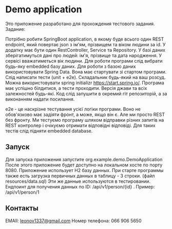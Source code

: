# Demo application

Это приложение разработано для прохождения тестового задания. Задание:

Потрібно робити SpringBoot application, в якому буде всього один REST endpoint, який повертає json з ім'ям, прізвищем та віком людини за id. У додатку має бути один RestController, Service та Repository. У базі даних зберігатимуться дані про людей: ім'я, прізвище та дата народження. У сервісі вважатиметься вік людини. Для роботи програми слід вибрати будь-яку embedded базу даних. Для роботи з базою даних використовувати Spring Data. Вона має стартувати зі стартом програми. Слід написати тести (unit + e2e). Складальник будь-який на ваш розсуд. Можна використовувати spring initializr https://start.spring.io/. Програма має успішно білдитися, а тести проходити. Версія джави та всіх залежностей будь-які. Код слід запушити в окремий гіт репозиторій, а за виконанням надати посилання.

е2e - це наскрізне тестування усієї логіки програми. Воно не обов'язково має задіяти фронт, а може, якщо він є. Але ми просто REST без фронту. Ми тестуємо програму шляхом відправки різних запитів на REST контролер і очікуємо отримати відповідні відповіді. Для таких тестів слід підняти embedded database.

## Запуск

Для запуска приложения запустите org.example.demo.DemoApplication
После этого приложение будет доступно на локальном хосте по порту 8080.
Приложение использует H2 базу данных.
При старте программы также есть загрузка первичных данных в таблицу - 3 строки. (файл resources/data.sql)
Эти же данные используются в тестировании.
Ендпоинт для получения данных по ID: /api/v1/person/{id} .
Пример: /api/v1/person/1

## Контакты
EMAIl: leonov1337@gmail.com
Номер телефона: 066 906 5650

